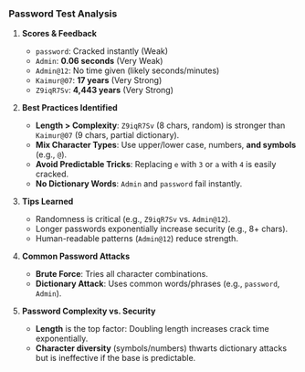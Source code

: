 ### **Password Test Analysis**  
1. **Scores & Feedback**  
   - `password`: Cracked instantly (Weak)  
   - `Admin`: **0.06 seconds** (Very Weak)  
   - `Admin@12`: No time given (likely seconds/minutes)  
   - `Kaimur@07`: **17 years** (Very Strong)  
   - `Z9iqR7Sv`: **4,443 years** (Very Strong)  

2. **Best Practices Identified**  
   - **Length > Complexity**: `Z9iqR7Sv` (8 chars, random) is stronger than `Kaimur@07` (9 chars, partial dictionary).  
   - **Mix Character Types**: Use upper/lower case, numbers, **and symbols** (e.g., `@`).  
   - **Avoid Predictable Tricks**: Replacing `e` with `3` or `a` with `4` is easily cracked.  
   - **No Dictionary Words**: `Admin` and `password` fail instantly.  

3. **Tips Learned**  
   - Randomness is critical (e.g., `Z9iqR7Sv` vs. `Admin@12`).  
   - Longer passwords exponentially increase security (e.g., 8+ chars).  
   - Human-readable patterns (`Admin@12`) reduce strength.  

4. **Common Password Attacks**  
   - **Brute Force**: Tries all character combinations.  
   - **Dictionary Attack**: Uses common words/phrases (e.g., `password`, `Admin`).  

5. **Password Complexity vs. Security**  
   - **Length** is the top factor: Doubling length increases crack time exponentially.  
   - **Character diversity** (symbols/numbers) thwarts dictionary attacks but is ineffective if the base is predictable.  
